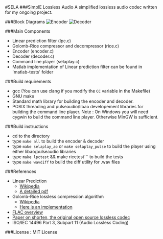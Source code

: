 #SELA
###SimplE Lossless Audio
A simplified lossless audio codec written for my ongoing project.

###Block Diagrams
![Encoder](https://cloud.githubusercontent.com/assets/12273725/8868411/c24585e6-31f5-11e5-937a-e3c11c632704.png)
![Decoder](https://cloud.githubusercontent.com/assets/12273725/8868418/cbb6a1dc-31f5-11e5-91f6-8290766baa34.png)

###Main Components
- Linear prediction filter (lpc.c)
- Golomb-Rice compressor and decompressor (rice.c)
- Encoder (encoder.c)
- Decoder (decoder.c)
- Command line player (selaplay.c)
- Matlab implementation of Linear prediction filter can be found in 'matlab-tests' folder

###Build requirements
- gcc (You can use clang if you modify the ```CC``` variable in the Makefile)
- GNU make
- Standard math library for building the encoder and decoder.
- POSIX threading and pulseaudio/libao developement libraries for building the command line player.
Note : On Windows you will need cygwin to build the command line player. Otherwise MinGW is sufficient.

###Build instructions
- cd to the directory
- type ```make all``` to build the encoder & decoder
- type ```make selaplay_ao``` or ```make selaplay_pulse``` to build the player using either libao/pulseaudio libraries
- type ```make lpctest``` && make ricetest``` to build the tests
- type ```make wavdiff``` to build the diff utility for .wav files

###References
- Linear Prediction
  - [Wikipedia](https://en.wikipedia.org/wiki/Linear_prediction)
  - [A detailed pdf](http://www.ece.ucsb.edu/Faculty/Rabiner/ece259/digital%20speech%20processing%20course/lectures_new/Lecture%2013_winter_2012_6tp.pdf)
- Golomb-Rice lossless compression algorithm
  - [Wikipedia](https://en.wikipedia.org/wiki/Golomb_coding)
  - [Here is an implementation](http://michael.dipperstein.com/rice/index.html)
- [FLAC overview](https://xiph.org/flac/documentation_format_overview.html)
- [Paper on shorten, the original open source lossless codec](ftp://svr-ftp.eng.cam.ac.uk/pub/reports/robinson_tr156.ps.Z)
- ISO/IEC 14496 Part 3, Subpart 11 (Audio Lossless Coding)

###License : MIT License
